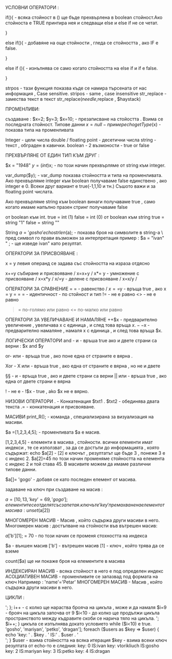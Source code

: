 УСЛОВНИ ОПЕРАТОРИ : 


if(){  - всяка стойност в () ще бъде прехвърлена в boolean стойност.Ако стойноста е TRUE принтира нея и следващи else и else if не се четат.

}

else if(){ - добавяне на още стойности , гледа се стойността , ако IF е false.

}


else if (){ -  изнълнява се само когато стойността на else if и if e false.

}

strpos - тази функция показва къде се намира търсената от нас информация , Case sensitive.
stripos - same , case insensitive
str_replace - замества текст в текст
str_replace($needle ,$replace , $haystack)


ПРОМЕНЛИВИ:

създаване : 
$x=2;
$y=3;
$x=10; - презаписване на стойостта . Взима се последната стойност.
Типове данни 
$x=null - пример 
echo getType($x) - показва типа на променливата


Integer - цели числа
double / floating point - десетични числа 
string - текст , обграден в кавички.
boolean - 2 възмоности - true or false 

ПРЕХВЪРЛЯНЕ ОТ ЕДИН ТИП КЪМ ДРУГ : 



$x = "1948"
$y= (int)$x;  -  по този начин прехвърляме от string към integer.

var_dump($y);   - var_dump показва стойността и типа на променливата.
Ако прехвърляме integer към boolean получаваме false единствено , ако integer е 0. Всеки друг вариант е true(-1,1,10 и тн.) Съшото важи и за floating point числата.



Ако прехвърляме string  към boolean винаги получаваме true , само когато имаме напълно празен стринг получаваме false  


от boolean към int.
true  = int (1)
false = int (0)
от boolean към string 
true = string "1"
false  = string ""



String 
$a = 'gosho'
echo strlen($a); - показва броя на символите в string-a 
\  пред символ го прави възможен за интерпретация пример :
$a = "ivan\" " ;   - ще изведе ivan" като резултат.



ОПЕРАТОРИ ЗА ПРИСВОЯВАНЕ :


x = y левия операнд се задава със стойността на израза отдясно

x+=y събиране и присвояване / х=x+y / 
x*= y - умножение с присвояване / x=x*y / 
х/=у - делене с присвояване / х=х/у / 

ОПЕРАТОРИ ЗА СРАВНЕНИЕ
= = - равенство / $х==$у - връща true , ако х = у 
= = = - идентичност - по стойност и тип
!= - не е равно
<> - не е равно
>= по-голямо или равно 
<= по-малко или равно

ОПЕРАТОРИ ЗА УВЕЛИЧАВАНЕ И НАМАЛЯНЕ
++$х - предварително увеличение , увеличава х с единица , и след това връща $х.
--$х - предварително намаляне , намаля х с единица , и след това връща $х.

ЛОГИЧЕСКИ ОПЕРАТОРИ
and - и - връша true ако и двете страни са верни : 
$х and $у

or- или - връща true , ако поне една от страните е вярна .

Xor - Х или - връша true , ако една от страните е вярна , но не и двете

§§ - и - връща true , ако и двете страни са верни 
|| или - връша true , ако една от двете страни е вярна 

! - не е - !$x - true , ako $х не е вярно.

НИЗОВИ ОПЕРАТОРИ
. - Конкатенация $txt1 . $txt2 - обединява двата текста
.= - конкатенация и присвояване.



МАСИВИ 
print_R(); - команда , специализирана за визуализация на масиви.
 
$а =[1,2,3,4,5]; - променливата $а е масив.

[1,2,3,4,5] - елементи в масива , стойности.
всички елементи имат индекси , те се използват , за да се достъпи до информацията , която съдържат:
echo $a[2] - [2] е ключът  , резултатът ще бъде 3 , понеже 3 е с индекс 2.
$а[2]=45 по този начин променяме стойността на елемента с индекс 2 и той става 45.
В масивите можем да имаме различни типове данни.

$а[]= 'gogo' - добавя се като последен елемент от масива.

задаване на ключ при създаване на масив :

$а = [10,13,'key'=69,'gogo'];
елементите се отделят със запетая. ключът е 'key'
премахване на елемент от масива :
unset($a[2])

МНОГОМЕРЕН МАСИВ - Масив , който съдържа други масиви в него.
Многомерен масив : 
достъпване на стойности във вътрешен масив:

$a['$b'][1]; = 70 - по този начин се променя стохността на индекса 

$а - външен масив 
['b'] - вътрешен масив 
[1] - ключ , който трява да се вземе

count($a) ще ни покаже броя на елементите в масива 



ИНДЕКСИРАН МАСИВ - всяка стойност в него е под определен индекс 
АСОЦИАТИВЕН МАСИВ - променливите се запазвад под формата на ключ Например : 'name'='Petar'
МНОГОМЕРЕН МАСИВ - Масив , който съдържа други масиви в него.




ЦИКЛИ : 
<?php
for ($i = 0; $i < 10; $i++) {
    echo $i . '<br>';
};

i++  - с колко ще нараства брояча на цикъла , може и да намаля
$i=9 - брояч на цикъла започва от 9
$i<10 - до колко ще продължи цикъла 
пространството между къдравите скоби се нарича тяло на цикъла.



<?php
$i = 0;
while ($i < 10) {
    echo $i . '<br>';
    $i++;
}

цикъла се изпълнява докато условието while ($i<10) е true.



<?php
$users = ['ivan', 'vtorikliuch'=>'gosho', 'mariyan', 'petko', 'dragan'];

foreach ($users as $key => $user) {
    echo 'key: ' . $key . ' IS:' . $user . '<br>';
}

$user - взима стойността на всяка итерация
$key - взима всеки ключ
резултата от echo-то е следния:
key: 0 IS:ivan
key: vtorikliuch IS:gosho
key: 2 IS:mariyan
key: 3 IS:petko
key: 4 IS:dragan























